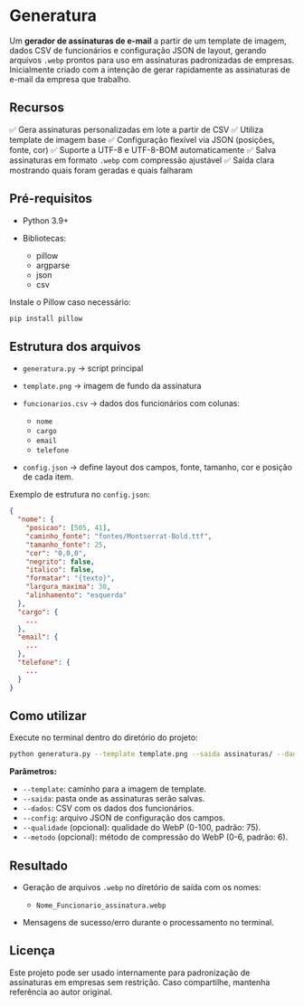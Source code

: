 # Generatura

Um **gerador de assinaturas de e-mail** a partir de um template de imagem, dados CSV de funcionários e configuração JSON de layout, gerando arquivos `.webp` prontos para uso em assinaturas padronizadas de empresas. Inicialmente criado com a intenção de gerar rapidamente as assinaturas de e-mail da empresa que trabalho.

## Recursos

✅ Gera assinaturas personalizadas em lote a partir de CSV
✅ Utiliza template de imagem base
✅ Configuração flexível via JSON (posições, fonte, cor)
✅ Suporte a UTF-8 e UTF-8-BOM automaticamente
✅ Salva assinaturas em formato `.webp` com compressão ajustável
✅ Saída clara mostrando quais foram geradas e quais falharam

## Pré-requisitos

* Python 3.9+
* Bibliotecas:

  * pillow
  * argparse
  * json
  * csv

Instale o Pillow caso necessário:

```bash
pip install pillow
```

## Estrutura dos arquivos

* `generatura.py` → script principal

* `template.png` → imagem de fundo da assinatura

* `funcionarios.csv` → dados dos funcionários com colunas:

  * `nome`
  * `cargo`
  * `email`
  * `telefone`

* `config.json` → define layout dos campos, fonte, tamanho, cor e posição de cada item.

Exemplo de estrutura no `config.json`:

```json
{
  "nome": {
    "posicao": [505, 41],
    "caminho_fonte": "fontes/Montserrat-Bold.ttf",
    "tamanho_fonte": 25,
    "cor": "0,0,0",
    "negrito": false,
    "italico": false,
    "formatar": "{texto}",
    "largura_maxima": 30,
    "alinhamento": "esquerda"
  },
  "cargo": {
    ...
  },
  "email": {
    ...
  },
  "telefone": {
    ...
  }
}
```

## Como utilizar

Execute no terminal dentro do diretório do projeto:

```bash
python generatura.py --template template.png --saida assinaturas/ --dados funcionarios.csv --config config.json --qualidade 85 --metodo 6
```

**Parâmetros:**

* `--template`: caminho para a imagem de template.
* `--saida`: pasta onde as assinaturas serão salvas.
* `--dados`: CSV com os dados dos funcionários.
* `--config`: arquivo JSON de configuração dos campos.
* `--qualidade` (opcional): qualidade do WebP (0-100, padrão: 75).
* `--metodo` (opcional): método de compressão do WebP (0-6, padrão: 6).

## Resultado

* Geração de arquivos `.webp` no diretório de saída com os nomes:

  * `Nome_Funcionario_assinatura.webp`
* Mensagens de sucesso/erro durante o processamento no terminal.

## Licença

Este projeto pode ser usado internamente para padronização de assinaturas em empresas sem restrição. Caso compartilhe, mantenha referência ao autor original.
